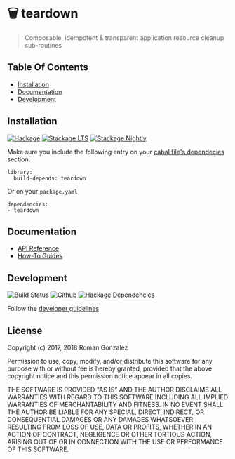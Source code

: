 # 🗑️  teardown

> Composable, idempotent & transparent application resource cleanup sub-routines

## Table Of Contents

* [Installation](#installation)
* [Documentation](#documentation)
* [Development](#development)

## Installation

[![Hackage](https://img.shields.io/hackage/v/teardown.svg)](https://img.shields.io/hackage/v/teardown.svg)
[![Stackage LTS](https://www.stackage.org/package/teardown/badge/lts)](http://stackage.org/lts/package/teardown)
[![Stackage Nightly](https://www.stackage.org/package/teardown/badge/nightly)](http://stackage.org/nightly/package/teardown)

Make sure you include the following entry on your [cabal file's
dependecies](https://www.haskell.org/cabal/users-guide/developing-packages.html#build-information)
section.

```cabal
library:
  build-depends: teardown
```

Or on your `package.yaml`

```
dependencies:
- teardown
```

## Documentation

* [API Reference](https://hackage.haskell.org/package/teardown)
* [How-To Guides](https://romanandreg.gitbook.io/teardown/v0.5/how-to/)

## Development

![Build Status](https://circleci.com/gh/roman/Haskell-teardown.svg?style=svg)
[![Github](https://img.shields.io/github/commits-since/roman/haskell-teardown/v0.5.0.0.svg)](https://img.shields.io/github/commits-since/roman/haskell-teardown/v0.5.0.0.svg)
[![Hackage Dependencies](https://img.shields.io/hackage-deps/v/teardown.svg)](http://packdeps.haskellers.com/feed?needle=teardown)

Follow the [developer guidelines](https://romanandreg.gitbook.io/teardown/content/CONTRIBUTING.html)

## License

Copyright (c) 2017, 2018 Roman Gonzalez

Permission to use, copy, modify, and/or distribute this software for any
purpose with or without fee is hereby granted, provided that the above
copyright notice and this permission notice appear in all copies.

THE SOFTWARE IS PROVIDED "AS IS" AND THE AUTHOR DISCLAIMS ALL WARRANTIES
WITH REGARD TO THIS SOFTWARE INCLUDING ALL IMPLIED WARRANTIES OF
MERCHANTABILITY AND FITNESS. IN NO EVENT SHALL THE AUTHOR BE LIABLE FOR
ANY SPECIAL, DIRECT, INDIRECT, OR CONSEQUENTIAL DAMAGES OR ANY DAMAGES
WHATSOEVER RESULTING FROM LOSS OF USE, DATA OR PROFITS, WHETHER IN AN
ACTION OF CONTRACT, NEGLIGENCE OR OTHER TORTIOUS ACTION, ARISING OUT OF
OR IN CONNECTION WITH THE USE OR PERFORMANCE OF THIS SOFTWARE.
